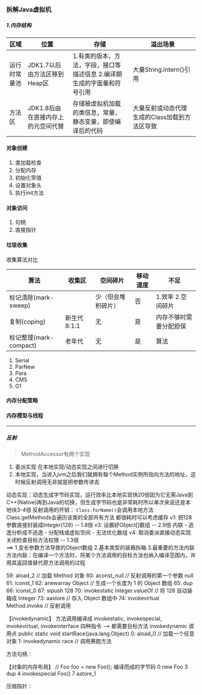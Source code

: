 ### 拆解Java虚拟机

##### 1.内存结构

|   区域     |       位置      |       存储      |    溢出场景      |  
|------------|-----------------|-----------------| -------------|
| 运行时常量池  |  JDK1.7以后由方法区移到Heap区  |  1.有类的版本，方法，字段，接口等描述信息 2.编译期生成的字面量和符号引用  |   大量String.intern()引用          |
| 方法区  |  JDK1.8后由在直接内存上的元空间代替  |  存储被虚拟机加载的类信息，常量，静态变量，即使编译后的代码   |    大量反射或动态代理生成的Class加载到方法区导致      |


#### 对象创建
1. 类加载检查
2. 分配内存
3. 初始化零值
4. 设置对象头
5. 执行init方法

#### 对象访问
1. 句柄
2. 直接指针

#### 垃圾收集
收集算法对比

| 算法  |  收集区  | 空间碎片  | 移动速度  | 不足 |
|----------|----------|----------|----------|---------|
|  标记清除(mark-sweep)  |        |   少（但会堆积碎片）  |   否   |  1.效率  2.空间碎片  |
|  复制(coping)  |   新生代8:1:1      |   无     |   是   |    内存不够时需要分配担保    |
|  标记整理(mark-compact)  |  老年代   |  无  |   是  |  算法  |

1. Serial
2. ParNew
3. Para
4. CMS
5. G1 

#### 内存分配策略


#### 内存模型与线程







---

##### 反射

>MethodAccessor有两个实现 
1. 委派实现  在本地实现/动态实现之间进行切换
2. 本地实现，当进入jvm之后我们就拥有每个Method实例所指向方法的地址。这时候反射调用无非就是把参数传进去

动态实现：动态生成字节码实现，运行效率比本地实现快20倍因为它无需Java到C++(Native)再到Java的切换，但生成字节码也是非常耗时所以单次来说还是本地块3-4倍
反射调用的开销：
`Class.forName()`会调用本地方法 Class.getMethods会遍历该类的全部共有方法 都很耗时可以考虑缓存
v1: 把128参数直接封装成Integer(128)  -- 1.8倍
v3: 设置好Object[]数组               -- 2.9倍  内联 - 逃逸分析成不逃逸 - 分配栈或虚拟空间 - 无法优化数组
v4: 取消委派直接动态实现 关闭检查目标方法权限  -- 1.3倍  
==> 1.变长参数方法导致的Object数组 2.基本类型的装箱拆箱 3.最重要的方法内联
方法内联：在编译一个方法时，将某个方法调用的目标方法也纳入编译范围内，并用其返回值替代原方法调用的过程

   59: aload_2                         // 加载 Method 对象
   60: aconst_null                     // 反射调用的第一个参数 null
   61: iconst_1
   62: anewarray Object                // 生成一个长度为 1 的 Object 数组
   65: dup
   66: iconst_0
   67: sipush 128
   70: invokestatic Integer.valueOf    // 将 128 自动装箱成 Integer
   73: aastore                         // 存入 Object 数组中
   74: invokevirtual Method.invoke     // 反射调用


【invokedynamic】
方法调用编译成 invokestatic, invokespecial, invokevirtual, invokeinterface  四种指令 --> 都需要目标方法
invokedynamic 调用点
public static void startRace(java.lang.Object)
       0: aload_0                // 加载一个任意对象
       1: invokedynamic race     // 调用赛跑方法

方法句柄：


【对象的内存布局】
// Foo foo = new Foo(); 编译而成的字节码
  0 new Foo
  3 dup
  4 invokespecial Foo()
  7 astore_1
  
压缩指针：





























